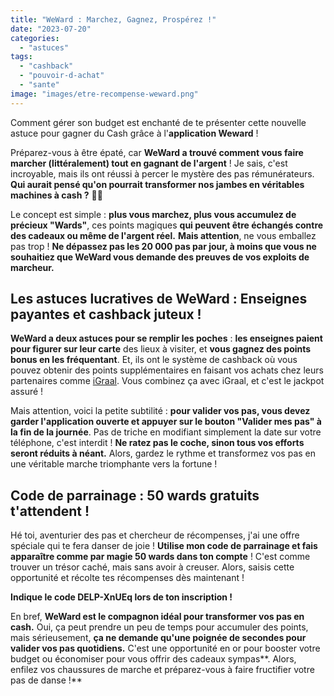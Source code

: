 ```yaml
---
title: "WeWard : Marchez, Gagnez, Prospérez !"
date: "2023-07-20"
categories: 
  - "astuces"
tags: 
  - "cashback"
  - "pouvoir-d-achat"
  - "sante"
image: "images/etre-recompense-weward.png"
---
```


  
Comment gérer son budget est enchanté de te présenter cette nouvelle astuce pour gagner du Cash grâce à l'**application Weward** !

Préparez-vous à être épaté, car **WeWard a trouvé comment vous faire marcher (littéralement) tout en gagnant de l'argent** ! Je sais, c'est incroyable, mais ils ont réussi à percer le mystère des pas rémunérateurs. **Qui aurait pensé qu'on pourrait transformer nos jambes en véritables machines à cash ?** 🤣🤣

Le concept est simple : **plus vous marchez, plus vous accumulez de précieux "Wards"**, ces points magiques **qui peuvent être échangés contre des cadeaux ou même de l'argent réel.** **Mais attention**, ne vous emballez pas trop ! **Ne dépassez pas les 20 000 pas par jour, à moins que vous ne souhaitiez que WeWard vous demande des preuves de vos exploits de marcheur.**

## Les astuces lucratives de WeWard : Enseignes payantes et cashback juteux !

**WeWard a deux astuces pour se remplir les poches** : **les enseignes paient pour figurer sur leur carte** des lieux à visiter, et **vous gagnez des points bonus en les fréquentant**. Et, ils ont le système de cashback où vous pouvez obtenir des points supplémentaires en faisant vos achats chez leurs partenaires comme [iGraal](https://commentgerersonbudget.fr/etre-recompense-pour-avoir-depense-igraal/ "iGraal"). Vous combinez ça avec iGraal, et c'est le jackpot assuré !

Mais attention, voici la petite subtilité : **pour valider vos pas, vous devez garder l'application ouverte et appuyer sur le bouton "Valider mes pas" à la fin de la journée**. Pas de triche en modifiant simplement la date sur votre téléphone, c'est interdit ! **Ne ratez pas le coche, sinon tous vos efforts seront réduits à néant.** Alors, gardez le rythme et transformez vos pas en une véritable marche triomphante vers la fortune !

## Code de parrainage : 50 wards gratuits t'attendent !

Hé toi, aventurier des pas et chercheur de récompenses, j'ai une offre spéciale qui te fera danser de joie ! **Utilise mon code de parrainage et fais apparaître comme par magie 50 wards dans ton compte** ! C'est comme trouver un trésor caché, mais sans avoir à creuser. Alors, saisis cette opportunité et récolte tes récompenses dès maintenant !

**Indique le code DELP-XnUEq lors de ton inscription !**

En bref, **WeWard est le compagnon idéal pour transformer vos pas en cash.** Oui, ça peut prendre un peu de temps pour accumuler des points, mais sérieusement, **ça ne demande qu'une poignée de secondes pour valider vos pas quotidiens.** C'est une opportunité en or pour booster votre budget ou économiser pour vous offrir des cadeaux sympas**. Alors, enfilez vos chaussures de marche et préparez-vous à faire fructifier votre pas de danse !**
